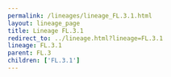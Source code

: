 ```yaml
---
permalink: /lineages/lineage_FL.3.1.html
layout: lineage_page
title: Lineage FL.3.1
redirect_to: ../lineage.html?lineage=FL.3.1
lineage: FL.3.1
parent: FL.3
children: ['FL.3.1']
---
```

